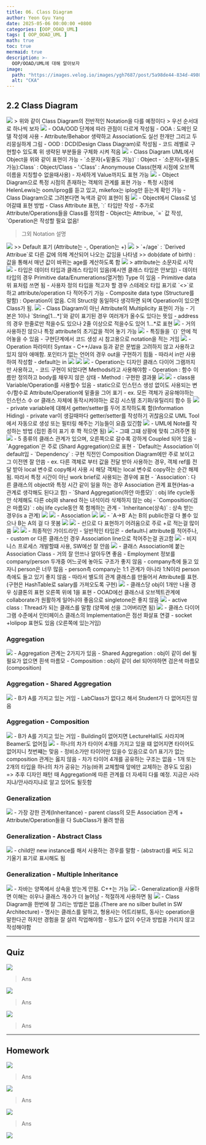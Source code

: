 ```yaml
---
title: 06. Class Diagram
author: Yeon Gyu Yang
date: 2025-05-06 00:00:00 +0800
categories: [OOP_OOAD_UML]
tags: [ OOP_OOAD_UML ]
math: true
toc: true
mermaid: true
description: >-
  OOP/OOAD/UML에 대해 알아보자
image:
  path: "https://images.velog.io/images/ygh7687/post/5a98de44-834d-4980-876a-a736260d0bee/oop.png"
  alt: "CKA"
---
```


## 2.2 Class Diagram

<img src="/assets/img/post/oop_ooad_uml/lec6/1.png">
> 위와 같이 Class Diagram의 전반적인 Notation을 다를 예정이다
> 우선 순서대로 하나씩 보자

<img src="/assets/img/post/oop_ooad_uml/lec6/2.png">
- OOA/OOD 단계에 따라 관점이 다르게 작성됨
  - OOA : 도메인 모델 작성에 사용
    - Attribute/Behabor 생략하고 Association도 실선 한개만 그리고 두리뭉실하게 그림
  - OOD : DCD(Design Class Diagram)로 작성됨
    - 코드 레벨로 구현할수 있도록 위 생략된 부분들을 구체화 시켜 적음

<img src="/assets/img/post/oop_ooad_uml/lec6/4.png">
- Class Diagram UML에서 Object을 위와 같이 표현이 가능
  - `소문자(+밑줄도 가능)` :  Object
  - `소문자(+밑줄도 가능):Class` : Object/Class
  - ':Class' : Anonymouse Class(현재 시점에 오브젝 이름을 지칭할수 없을때사용)
  - 자세하게 Value까지도 표현 가능

<img src="/assets/img/post/oop_ooad_uml/lec6/5.png">
- Object Diagram으로 특정 시점의 존재하는 객체의 관계를 표현 가능
- 특정 시점에 HelenLewis는 oom/iprog를 듣고 있고, mikefox는 iplog만 듣는게 확인 가능
- Class Diagram으로 그려본다면 녹색과 같이 표현이 됨

<img src="/assets/img/post/oop_ooad_uml/lec6/6.png">
- Object에서 Class로 넘어갈떄 표현 방법
  - Class Attribute 표현, `:` 타입만 작성
    - 추가로 Attribute/Operations들을 Class를 정의함
  - Object는 Attribue, `=` 값 작성, `Operation은 작성할 필요 없음!


> 그외 Notation 설명
<img src="/assets/img/post/oop_ooad_uml/lec6/7.png">
>> Default 표기 (Attribute는 -, Operation는 +)

<img src="/assets/img/post/oop_ooad_uml/lec6/8.png">
> `+/age` : `Derived Attribue`로 다른 값에 의해 계산되어 나오는 값임을 나타냄
>> dob(date of birth) : 값을 통해서 매년 값이 바뀌는 age를 계산하도록 함

<img src="/assets/img/post/oop_ooad_uml/lec6/9.png">
> attribute는 소문자로 시작

<img src="/assets/img/post/oop_ooad_uml/lec6/10.png">
- 타입은 데이터 타입과 클래스 타입이 있음(예시엔 클래스 타입은 안보임)
- 데이터 타입의 경우 Primitive data/Enumerations(열거형) Type 이 있음
- Primitive data 위 표처럼 쓰면 됨
  - 사용자 정의 타입을 적고자 할 경우 스테레오 타입 표기로 `<<primitive>>`로 하고 attribute/operation 다 적어주기 가능
  - Composite data type (Structure를 말함) : Operation이 없음. C의 Struct랑 동일하다 생각하면 되며 Operation이 있으면 Class가 됨.


<img src="/assets/img/post/oop_ooad_uml/lec6/11.png">
- Class Diagram이 아닌 Attribute의 Multiplicity 표현이 가능
- 기본은 1이나 `String[1...*]`와 같이 표기된 경우 여러개가 올수도 있다는 뜻임
  - address의 경우 한줄로만 적을수도 있으나 2줄 이상으로 적을수도 있어 1...*로 표현

<img src="/assets/img/post/oop_ooad_uml/lec6/12.png">
- 거의 사용하진 않으나 특정 attribute의 초기값을 적어 놓기 가능

<img src="/assets/img/post/oop_ooad_uml/lec6/13.png">
- 특징들을 `{}` 안에 적어놓을 수 있음
  - 구현단계에서 코드 생성 시 참고용으로 notation을 적는 거임

<img src="/assets/img/post/oop_ooad_uml/lec6/14.png">
- Operation 파라미터 Syntax
  - C++/Java 등과 같은 문법을 고려하지 않고 사용하고 있지 않아 애매함. 포인터가 없는 언어의 경우 out을 구현하기 힘듦
  - 따라서 in만 사용하여 작성함
    - default는 in

<img src="/assets/img/post/oop_ooad_uml/lec6/15.png">

<img src="/assets/img/post/oop_ooad_uml/lec6/16.png">


<img src="/assets/img/post/oop_ooad_uml/lec6/17.png">
- Operation는 디자인 클래스 다이어 그램까지만 사용하고,
- 코드 구현이 되었다면 Methods라고 사용해야함
  - Operation : 함수 이름만 정의하고 body를 채우지 않은 상태
  - Method : 구현한 결과물

<img src="/assets/img/post/oop_ooad_uml/lec6/17.png">

<img src="/assets/img/post/oop_ooad_uml/lec6/18.png">
- class용 Variable/Operation를 사용할수 있음
  - static으로 인스턴스 생성 없이도 사용되는 변수/함수로 Attribute/Operation에 밑줄을 그어 표기
    - ex. 모든 객체가 공유해야하는 인스턴스 수 or  클래스 자체에 동작시켜야하는 로깅 시스템 초기화/유틸리티 함수 등

<img src="/assets/img/post/oop_ooad_uml/lec6/19.png">
- private variable에 대해서 getter/setter를 두어 조작하도록 함(Information Hiding)
- private var이 생길때마다 getter/setter를 작성하기 귀찮음으로 UML Tool에서 자동으로 생성 또는 필터링 해주는 기능들이 요즘 있긴함

<img src="/assets/img/post/oop_ooad_uml/lec6/20.png">
- UML에 Note를 작성하는 방법 (접힌 종이 표기 후 쫙 적으면 됨)


<img src="/assets/img/post/oop_ooad_uml/lec6/21.png">
- 그떄 그떄 상황에 맞춰 그려주면 됨

<img src="/assets/img/post/oop_ooad_uml/lec6/22.png">
- 5 종류의 클래스 관계가 있으며, 오른쪽으로 갈수록 강하게 Coupled 되어 있음
  - `Aggregation`은 주로 (Shard Aggregation)으로 표현
  - `Default는 Association`이 default임
  - `Dependency` :  구현 직전인 Composition Diagram에만 주로 보이고 그 이전엔 잘 안씀
    - ex. 다른 객체로 부터 값을 전달 받아 사용하는 경우, 객체 ref를 전달 받아 local 변수로 copy해서 사용 시 해당 객체는 local 변수로 copy하는 순간 해제됨. 따라서 특정 시간이 아닌 work brief로 사용되는 경우에 표현
  - `Association`: 다른 클래스의 object와 특정 시간 같이 일을 하는 경우 Association 관계 표현(Has-a 관계로 생각해도 된다고 함)
  - `Shard Aggregation(하얀 마름모)` : obj life cycle동안 삭제해도 다른 obj와 shared 하는 녀석이라 삭제하지 않는 obj
  - `Composition(검은 마름모)` : obj life cycle동안 쭉 함께하는 관계
  - `Inheritance(상속)` : 상속 받는 경우(is a 관계)

<img src="/assets/img/post/oop_ooad_uml/lec6/23.png">


<img src="/assets/img/post/oop_ooad_uml/lec6/24.png">
- Association

<img src="/assets/img/post/oop_ooad_uml/lec6/25.png">

<img src="/assets/img/post/oop_ooad_uml/lec6/26.png">
- `A->B` A는 B의 public한걸 다 볼수 있으나 B는 A의 걸 다 못봄

<img src="/assets/img/post/oop_ooad_uml/lec6/27.png">

<img src="/assets/img/post/oop_ooad_uml/lec6/28.png">
- 선으로 다 표현하기 어려움으로 주로 +로 적는걸 많이 씀

<img src="/assets/img/post/oop_ooad_uml/lec6/29.png">

<img src="/assets/img/post/oop_ooad_uml/lec6/30.png">
- 최종적인 가이드라인
  - 일반적인 타입은 - default니 attribute를 적어주나,
  - custom or 다른 클래스인 경우 Association line으로 적어주는걸 권고함

<img src="/assets/img/post/oop_ooad_uml/lec6/31.png">
- 비지니스 프로세스 개발할떄 사용, SW에선 잘 안씀


<img src="/assets/img/post/oop_ooad_uml/lec6/32.png">
-  클래스 Association에 붙는 Association Class
  - 거의 잘 안쓰나 알아두면 좋음
  - Employment 정보를 company/person 두개중 어느곳에 놓아도 구조가 좋지 않음
    - company측에 들고 있자니 person은 너무 많음
    - person측 company는 1:1 관계가 아니라 1:N이라 person측에도 들고 있기 좋지 않음
    - 따라서 별도의 관계 클래스를 만들어서 Attribute를 표현. (구현은 HashTable로 salary를 가져오도록 구현)

<img src="/assets/img/post/oop_ooad_uml/lec6/33.png">
- 클래스당 obj이 1개만 나올 경우 싱클톤의 표현 오른쪽 위에 1을 표현
- OOAD에선 클래스내 오브젝트관계에 collaborate가 원활하게 일어나야 좋음으로 singletone은 좋지 않음

<img src="/assets/img/post/oop_ooad_uml/lec6/34.png">
- active class : Thread가 되는 클래스를 말함 (양쪽에 선을 그어버리면 됨)

<img src="/assets/img/post/oop_ooad_uml/lec6/35.png">
- 클래스 다이어 그램 수준에서 인터페이스 클래스의 Implementation은 점선 화살표 연결
- socket +lolipop 표현도 있음 (오른쪽에 있는거임)

### Aggregation

<img src="/assets/img/post/oop_ooad_uml/lec6/36.png">
- Aggregation 관계는 2가지가 있음
  - Shared Aggregation : obj이 같이 del 될 필요가 없으면 흰색 마름모
  - Composition : obj이 같이 del 되어야하면 검은색 마름모(composition)


###  Aggregation - Shared Aggregation
<img src="/assets/img/post/oop_ooad_uml/lec6/37.png">
- B가 A를 가지고 있는 거임
  - LabClass가 없다고 해서 Student가 다 없어지진 않음

###  Aggregation - Composition
<img src="/assets/img/post/oop_ooad_uml/lec6/38.png">
- B가 A를 가지고 있는 거임
  - Building이 없어지면 LectureHall도 사라지며 Beamer도 없어짐

<img src="/assets/img/post/oop_ooad_uml/lec6/39.png">
- 하나의 차가 타이어 4개를 가지고 있을 떄 없어지면 타이어도 없어지니 첫번쨰는 맞음
- 정비소가만 타이어만 있을수 있음으로 0/1 표기가 없는 composition 관계는 옳지 않음
- 차가 타이어 4개를 공유하는 구조는 없음
- 1개 또는 2개의 타입을 하나의 차가 공유는 가능(바퀴 교체할때 앞에만 교체하는 경우도 있음)
=> 추후 디자인 패턴 때 Aggregation에 따른 관계를 더 자세히 다룰 예정. 지금은 사라지냐/안사라지냐로 알고 있어도 될듯함

### Generalization

<img src="/assets/img/post/oop_ooad_uml/lec6/40.png">
- 가장 강한 관계(Inheritance)
- parent class의 모든 Association 관계 + Attribute/Operation들을 다 SubClass가 물려 받음

### Generalization - Abstract Class

<img src="/assets/img/post/oop_ooad_uml/lec6/41.png">
- child만 new instance를 해서 사용하는 경우를 말함
- (abstract)를 써도 되고 기울기 표기로 표시해도 됨

### Generalization - Multiple Inheritance

<img src="/assets/img/post/oop_ooad_uml/lec6/42.png">
- 자바는 양쪽에서 상속을 받는게 안됨. C++는 가능

<img src="/assets/img/post/oop_ooad_uml/lec6/43.png">
- Generalization을 사용하면 이해는 쉬우나 클래스 개수가 더 늘어남
- 적절하게 사용하면 됨

<img src="/assets/img/post/oop_ooad_uml/lec6/44.png">
- Class Diagram을 한번에 잘 그리는 방법은 없음.(There are no silber bullet in SW Architecture)
- 명사는 클래스를 말하고, 형용사는 어트리뷰트, 동사는 operation을 말한다곤 하지만 경험을 잘 살려 작업해야함
- 정도가 없이 수단과 방법을 가리지 않고 작성해야함


---

## Quiz

<img src="/assets/img/post/oop_ooad_uml/lec6/45.png">

>Ans

<img src="/assets/img/post/oop_ooad_uml/lec6/46.png">

>Ans

<img src="/assets/img/post/oop_ooad_uml/lec6/47.png">

>Ans


---

## Homework
<img src="/assets/img/post/oop_ooad_uml/lec6/48.png">

>Ans

<img src="/assets/img/post/oop_ooad_uml/lec6/49.png">

>Ans

<img src="/assets/img/post/oop_ooad_uml/lec6/50.png">

>Ans

<img src="/assets/img/post/oop_ooad_uml/lec6/51.png">


